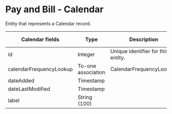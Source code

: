 # Pay and Bill - Calendar

Entity that represents a Calendar record.


<table>
    <colgroup>
        <col width="20%" />
        <col width="20%" />
        <col width="20%" />
        <col width="20%" />
        <col width="20%" />
    </colgroup>
    <thead>
        <tr class="header">
            <th>Calendar fields</th>
            <th>Type</th>
            <th>Description</th>
            <th>Not null</th>
            <th>Read-only</th>
        </tr>
    </thead>
    <tbody>
        <tr class="even">
            <td>id</td>
            <td>Integer</td>
            <td>Unique identifier for this entity.</td>
            <td>X</td>
            <td>X</td>
        </tr>
        <tr class="odd">
            <td>calendarFrequencyLookup</td>
            <td>To-one association</td>
            <td>CalendarFrequencyLookup.</td>
            <td>X</td>
            <td></td>
        </tr>
        <tr class="even">
            <td>dateAdded</td>
            <td>Timestamp</td>
            <td></td>
            <td>X</td>
            <td></td>
        </tr>
        <tr class="odd">
            <td>dateLastModified</td>
            <td>Timestamp</td>
            <td></td>
            <td>X</td>
            <td></td>
        </tr>
        <tr class="even">
            <td>label</td>
            <td>String (100)</td>
            <td></td>
            <td>X</td>
            <td></td>
        </tr>
    </tbody>
</table>


     
        
